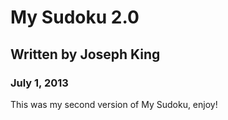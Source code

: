 # My Sudoku 2.0
## Written by Joseph King
### July 1, 2013

This was my second version of My Sudoku, enjoy!
